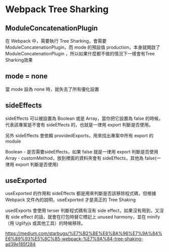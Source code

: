 # Webpack Tree Sharking

## ModuleConcatenationPlugin
在 Webpack 中，需要執行 Tree Sharking，會需要 ModuleConcatenationPlugin，而 mode 的預設值 production，本身就開啟了 ModuleConcatenationPlugin ，所以如果什麼都不做的情況下一樣會有Tree Sharking效果

## mode = none
當 mode 設為 none 時，就失去了所有優化設置

## sideEffects
sideEffects 可以被設置為 Boolean 或是 Array，當你把它設置為 false 的時候，代表該專案是不會有 sideEffects 的，也就是一律用 export 判斷是否使用。

另外 sideEffects 會依賴 providedExports，用來找出專案中所有 export 的 module

Boolean - 是否需要sideEffects，如果 false 就是一律用 export 判斷是否使用
Array - customMethod，放到裡面的資料夾會有 sideEffects，其他為 false(一律用 export 判斷是否使用)

## useExported
useExported 的作用和 sideEffects 都是用來判斷是否該移除程式碼，但根據 Webpack 文件內的說明，useExported 才是真正的 Tree Shaking

usedExports 會使用 terser 判斷程式碼有沒有 side effect，如果沒有用到，又沒有 side effect 的話，就會在打包時替它標記上 unused harmony，並在 minify（用 Uglifyjs 或其他工具）的時候移除。



https://medium.com/starbugs/%E7%B2%BE%E6%BA%96%E7%9A%84%E6%89%93%E5%8C%85-webpack-%E7%9A%84-tree-shaking-ad39e185f284
